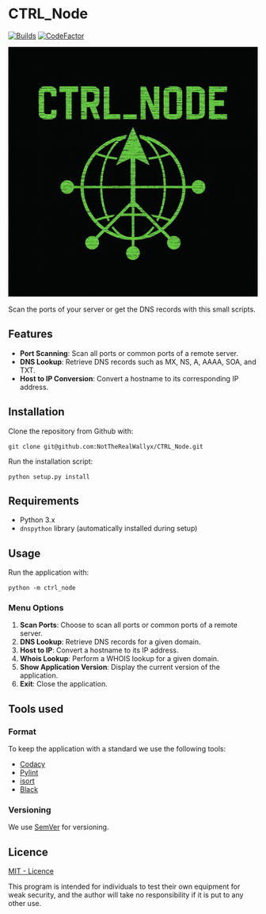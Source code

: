 # CTRL_Node

[![Builds](https://github.com/NotTheRealWallyx/CTRL_Node/actions/workflows/ci_entrypoint.yml/badge.svg)](https://github.com/NotTheRealWallyx/CTRL_Node/actions/workflows/ci_entrypoint.yml) [![CodeFactor](https://www.codefactor.io/repository/github/nottherealwallyx/ctrl_node/badge)](https://www.codefactor.io/repository/github/nottherealwallyx/ctrl_node)

![GitBlend image](assets/images/CTRL_Node.png)

Scan the ports of your server or get the DNS records with this small scripts.

## Features

- **Port Scanning**: Scan all ports or common ports of a remote server.
- **DNS Lookup**: Retrieve DNS records such as MX, NS, A, AAAA, SOA, and TXT.
- **Host to IP Conversion**: Convert a hostname to its corresponding IP address.

## Installation

Clone the repository from Github with:

```shell
git clone git@github.com:NotTheRealWallyx/CTRL_Node.git
```

Run the installation script:

```shell
python setup.py install
```

## Requirements

- Python 3.x
- `dnspython` library (automatically installed during setup)

## Usage

Run the application with:

```shell
python -m ctrl_node
```

### Menu Options

1. **Scan Ports**: Choose to scan all ports or common ports of a remote server.
2. **DNS Lookup**: Retrieve DNS records for a given domain.
3. **Host to IP**: Convert a hostname to its IP address.
4. **Whois Lookup**: Perform a WHOIS lookup for a given domain.
5. **Show Application Version**: Display the current version of the application.
6. **Exit**: Close the application.

## Tools used

### Format

To keep the application with a standard we use the following tools:

- [Codacy](https://www.codacy.com)
- [Pylint](https://www.pylint.org)
- [isort](https://timothycrosley.github.io/isort/)
- [Black](https://black.readthedocs.io/en/stable/)

### Versioning

We use [SemVer](http://semver.org/) for versioning.

## Licence

[MIT - Licence](LICENSE)

This program is intended for individuals to test their own equipment for weak security, and the author will take no responsibility if it is put to any other use.
